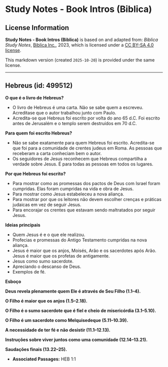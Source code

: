 # Study Notes - Book Intros (Biblica)

## License Information

**Study Notes - Book Intros (Biblica)** is based on and adapted from: _Biblica Study Notes_, [Biblica Inc.](https://www.biblica.com/), 2023, which is licensed under a [CC BY-SA 4.0 license](https://creativecommons.org/licenses/by-sa/4.0/legalcode.en).

This markdown version (created `2025-10-20`) is provided under the same license.



--------------------------------

## Hebreus (id: 499512)

**O que é o livro de** **Hebreus?**

* O livro de Hebreus é uma carta. Não se sabe quem a escreveu. Acreditase que o autor trabalhou junto com Paulo.
* Acredita\-se que Hebreus foi escrito por volta do ano 65 d.C. Foi escrito antes de Jerusalém e o templo serem destruídos em 70 d.C.

**Para quem foi escrito Hebreus?**

* Não se sabe exatamente para quem Hebreus foi escrito. Acredita\-se que foi para a comunidade de crentes judeus em Roma. As pessoas que receberam a carta conheciam bem o autor.
* Os seguidores de Jesus reconhecem que Hebreus compartilha a verdade sobre Jesus. É para todas as pessoas em todos os lugares.

**Por que Hebreus foi escrito?**

* Para mostrar como as promessas dos pactos de Deus com Israel foram cumpridas. Elas foram cumpridas na vida e obra de Jesus.
* Para mostrar como Jesus estabeleceu a nova aliança.
* Para mostrar por que os leitores não devem escolher crenças e práticas judaicas em vez de seguir Jesus.
* Para encorajar os crentes que estavam sendo maltratados por seguir Jesus.

**Ideias principais**

* Quem Jesus é e o que ele realizou.
* Profecias e promessas do Antigo Testamento cumpridas na nova aliança.
* Jesus é maior que os anjos, Moisés, Arão e os sacerdotes após Arão. Jesus é maior que os profetas de antigamente.
* Jesus como sumo sacerdote.
* Apreciando o descanso de Deus.
* Exemplos de fé.

**Esboço**

**Deus revela plenamente quem Ele é através de Seu Filho (1\.1–4\).**

**O Filho é maior que os anjos (1\.5–2\.18\).**

**O Filho é o sumo sacerdote que é fiel e cheio de misericórdia (3\.1–5\.10\).**

**O Filho é um sacerdote como Melquisedeque (5\.11–10\.39\).**

**A necessidade de ter fé e não desistir (11\.1–12\.13\).**

**Instruções sobre viver juntos como uma comunidade (12\.14–13\.21\).**

**Saudações finais (13\.22–25\).**

* **Associated Passages:** HEB 1:1

